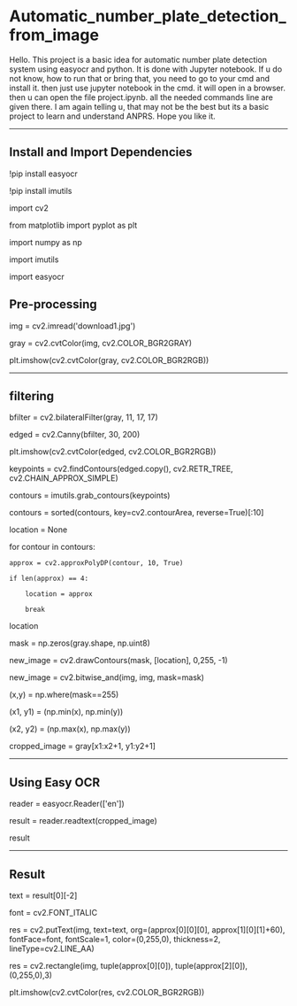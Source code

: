 # Automatic_number_plate_detection_from_image
Hello.
This project is a basic idea for automatic number plate detection system using easyocr and python.
It is done with Jupyter notebook. If u do not know, how to run that or bring that, you need to go to your cmd and install it. then just use jupyter notebook in the cmd. it will open in a browser.
then u can open the file project.ipynb.
all the needed commands line are given there.
I am again telling u, that may not be the best but its a basic project to learn and understand ANPRS.
Hope you like it.

----
Install and Import Dependencies
----

!pip install easyocr

!pip install imutils



import cv2

from matplotlib import pyplot as plt

import numpy as np

import imutils

import easyocr


 
Pre-processing
----

img = cv2.imread('download1.jpg')

gray = cv2.cvtColor(img, cv2.COLOR_BGR2GRAY)

plt.imshow(cv2.cvtColor(gray, cv2.COLOR_BGR2RGB))



----
filtering
----

bfilter = cv2.bilateralFilter(gray, 11, 17, 17)

edged = cv2.Canny(bfilter, 30, 200)

plt.imshow(cv2.cvtColor(edged, cv2.COLOR_BGR2RGB))





keypoints = cv2.findContours(edged.copy(), cv2.RETR_TREE, cv2.CHAIN_APPROX_SIMPLE)

contours = imutils.grab_contours(keypoints)

contours = sorted(contours, key=cv2.contourArea, reverse=True)[:10]



location = None

for contour in contours:

    approx = cv2.approxPolyDP(contour, 10, True)
    
    if len(approx) == 4:
    
        location = approx
        
        break
        
location

mask = np.zeros(gray.shape, np.uint8)

new_image = cv2.drawContours(mask, [location], 0,255, -1)

new_image = cv2.bitwise_and(img, img, mask=mask)



(x,y) = np.where(mask==255)

(x1, y1) = (np.min(x), np.min(y))

(x2, y2) = (np.max(x), np.max(y))

cropped_image = gray[x1:x2+1, y1:y2+1]



----
Using Easy OCR
----

reader = easyocr.Reader(['en'])

result = reader.readtext(cropped_image)

result




----
Result
----

text = result[0][-2]

font = cv2.FONT_ITALIC

res = cv2.putText(img, text=text, org=(approx[0][0][0], approx[1][0][1]+60), fontFace=font, fontScale=1, color=(0,255,0), thickness=2, lineType=cv2.LINE_AA)

res = cv2.rectangle(img, tuple(approx[0][0]), tuple(approx[2][0]), (0,255,0),3)

plt.imshow(cv2.cvtColor(res, cv2.COLOR_BGR2RGB))


